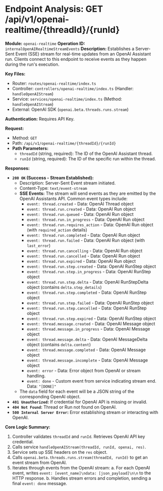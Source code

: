 # Endpoint Analysis: GET /api/v1/openai-realtime/{threadId}/{runId}

**Module:** `openai-realtime`
**Operation ID:** `internalOpenAIRealtimeStreamEvents`
**Description:** Establishes a Server-Sent Event (SSE) stream for real-time updates from an OpenAI Assistant run. Clients connect to this endpoint to receive events as they happen during the run's execution.

**Key Files:**
*   Router: `routes/openai-realtime/index.ts`
*   Controller: `controllers/openai-realtime/index.ts` (Handler: `handleOpenAIStream`)
*   Service: `services/openai-realtime/index.ts` (Method: `handleOpenAIStream`)
*   External: OpenAI SDK (`openai.beta.threads.runs.stream`)

**Authentication:** Requires API Key.

**Request:**
*   Method: `GET`
*   Path: `/api/v1/openai-realtime/{threadId}/{runId}`
*   **Path Parameters:**
    *   `threadId` (string, required): The ID of the OpenAI Assistant thread.
    *   `runId` (string, required): The ID of the specific run within the thread.

**Responses:**

*   **`200 OK` (Success - Stream Established):**
    *   Description: Server-Sent Event stream initiated.
    *   Content-Type: `text/event-stream`
    *   **SSE Events:** The stream will send events as they are emitted by the OpenAI Assistants API. Common event types include:
        *   `event: thread.created` - Data: OpenAI Thread object
        *   `event: thread.run.created` - Data: OpenAI Run object
        *   `event: thread.run.queued` - Data: OpenAI Run object
        *   `event: thread.run.in_progress` - Data: OpenAI Run object
        *   `event: thread.run.requires_action` - Data: OpenAI Run object (with `required_action` details)
        *   `event: thread.run.completed` - Data: OpenAI Run object
        *   `event: thread.run.failed` - Data: OpenAI Run object (with `last_error`)
        *   `event: thread.run.cancelling` - Data: OpenAI Run object
        *   `event: thread.run.cancelled` - Data: OpenAI Run object
        *   `event: thread.run.expired` - Data: OpenAI Run object
        *   `event: thread.run.step.created` - Data: OpenAI RunStep object
        *   `event: thread.run.step.in_progress` - Data: OpenAI RunStep object
        *   `event: thread.run.step.delta` - Data: OpenAI RunStepDelta object (contains `delta.step_details`)
        *   `event: thread.run.step.completed` - Data: OpenAI RunStep object
        *   `event: thread.run.step.failed` - Data: OpenAI RunStep object
        *   `event: thread.run.step.cancelled` - Data: OpenAI RunStep object
        *   `event: thread.run.step.expired` - Data: OpenAI RunStep object
        *   `event: thread.message.created` - Data: OpenAI Message object
        *   `event: thread.message.in_progress` - Data: OpenAI Message object
        *   `event: thread.message.delta` - Data: OpenAI MessageDelta object (contains `delta.content`)
        *   `event: thread.message.completed` - Data: OpenAI Message object
        *   `event: thread.message.incomplete` - Data: OpenAI Message object
        *   `event: error` - Data: Error object from OpenAI or stream handling.
        *   `event: done` - Custom event from service indicating stream end. Data: `"[DONE]"`
    *   The `data` field for each event will be a JSON string of the corresponding OpenAI object.
*   **`401 Unauthorized`:** If credential for OpenAI API is missing or invalid.
*   **`404 Not Found`:** Thread or Run not found on OpenAI.
*   **`500 Internal Server Error`:** Error establishing stream or interacting with OpenAI.

**Core Logic Summary:**
1. Controller validates `threadId` and `runId`. Retrieves OpenAI API key credential.
2. Calls service `handleOpenAIStream(threadId, runId, openai, res)`.
3. Service sets up SSE headers on the `res` object.
4. Calls `openai.beta.threads.runs.stream(threadId, runId)` to get an event stream from OpenAI.
5. Iterates through events from the OpenAI stream:
    a. For each OpenAI event, writes `event: [event_name]\ndata: [json_payload]\n\n` to the HTTP response.
    b. Handles stream errors and completion, sending a final `event: done` message.
